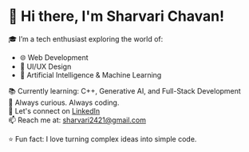 # 👋 Hi there, I'm Sharvari Chavan!

🎓 I’m a tech enthusiast exploring the world of:
- 🌐 Web Development
- 🎨 UI/UX Design
- 🤖 Artificial Intelligence & Machine Learning

📚 Currently learning: C++, Generative AI, and Full-Stack Development  
🌱 Always curious. Always coding.  
💬 Let's connect on [LinkedIn](https://www.linkedin.com/in/sharvari-chavan-36a6a2330/)  
📫 Reach me at: sharvari2421@gmail.com

⭐ Fun fact: I love turning complex ideas into simple code.
